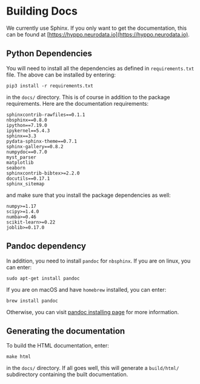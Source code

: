 # Building Docs

We currently use Sphinx. If you only want to get the documentation, this can be found at [https://hyppo.neurodata.io](https://hyppo.neurodata.io).

## Python Dependencies

You will need to install all the dependencies as defined in `requirements.txt` file. The above can be installed by entering:

    pip3 install -r requirements.txt

in the `docs/` directory. This is of course in addition to the package requirements. Here are the documentation requirements:

    sphinxcontrib-rawfiles==0.1.1
    nbsphinx==0.8.0
    ipython==7.19.0
    ipykernel==5.4.3
    sphinx==3.3
    pydata-sphinx-theme==0.7.1
    sphinx-gallery==0.8.2
    numpydoc==0.7.0
    myst_parser
    matplotlib
    seaborn
    sphinxcontrib-bibtex>=2.2.0
    docutils==0.17.1
    sphinx_sitemap

and make sure that you install the package dependencies as well:

    numpy>=1.17
    scipy>=1.4.0
    numba>=0.46
    scikit-learn>=0.22
    joblib>=0.17.0

## Pandoc dependency

In addition, you need to install `pandoc` for `nbsphinx`. If you are on linux, you can enter:

    sudo apt-get install pandoc

If you are on macOS and have `homebrew` installed, you can enter:

    brew install pandoc

Otherwise, you can visit [pandoc installing page](https://pandoc.org/installing.html) for more information.

## Generating the documentation

To build the HTML documentation, enter:

    make html

in the `docs/` directory. If all goes well, this will generate a `build/html/` subdirectory containing the built documentation.
